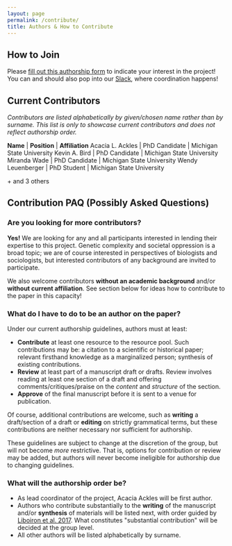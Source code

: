 ```yaml
---
layout: page
permalink: /contribute/
title: Authors & How to Contribute
---
```


## How to Join

Please [fill out this authorship form][authorship] to indicate your interest in the project! You can and should also pop into our [Slack][loc-slack], where coordination happens!

## Current Contributors

_Contributors are listed alphabetically by given/chosen name rather than by surname. This list is only to showcase current contributors and does not reflect authorship order._

**Name** | **Position** | **Affiliation**
Acacia L. Ackles | PhD Candidate | Michigan State University
Kevin A. Bird | PhD Candidate | Michigan State University
Miranda Wade | PhD Candidate | Michigan State University
Wendy Leuenberger | PhD Student | Michigan State University

\+ and 3 others

## Contribution PAQ (Possibly Asked Questions)

### Are you looking for more contributors?

**Yes!** We are looking for any and all participants interested in lending their expertise to this project. Genetic complexity and societal oppression is a broad topic; we are of course interested in perspectives of biologists and sociologists, but interested contributors of any background are invited to participate.

We also welcome contributors **without an academic background** and/or **without current affiliation**. See section below for ideas how to contribute to the paper in this capacity!

### What do I have to do to be an author on the paper?

Under our current authorship guidelines, authors must at least:

- **Contribute** at least one resource to the resource pool. Such contributions may be: a citation to a scientific or historical paper; relevant firsthand knowledge as a marginalized person; synthesis of existing contributions.
- **Review** at least part of a manuscript draft or drafts. Review involves reading at least one section of a draft and offering comments/critiques/praise on the _content_ and _structure_ of the section.
- **Approve** of the final manuscript before it is sent to a venue for publication.

Of course, additional contributions are welcome, such as **writing** a draft/section of a draft or **editing** on strictly grammatical terms, but these contributions are neither necessary nor sufficient for authorship.

These guidelines are subject to change at the discretion of the group, but will not become _more_ restrictive. That is, options for contribution or review may be added, but authors will never become ineligible for authorship due to changing guidelines.


### What will the authorship order be? 

- As lead coordinator of the project, Acacia Ackles will be first author.
- Authors who contribute substantially to the **writing** of the manuscript and/or **synthesis** of materials will be listed next, with order guided by [Liboiron et al. 2017][liboiron]. What constitutes "substantial contribution" will be decided at the group level.
- All other authors will be listed alphabetically by surname.


[liboiron]: https://catalystjournal.org/index.php/catalyst/article/view/28850/pdf_18
[authorship]: https://forms.gle/S5cA3z9ZJzQPU7Ys5
[loc-slack]: https://join.slack.com/t/lociofcontrol/shared_invite/zt-ulyvhk0i-BnXgeeBn6xLSkVSuVtvq5Q
